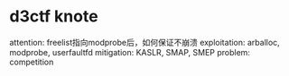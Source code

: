 # d3ctf knote

attention: freelist指向modprobe后，如何保证不崩溃
exploitation: arballoc, modprobe, userfaultfd
mitigation: KASLR, SMAP, SMEP
problem: competition